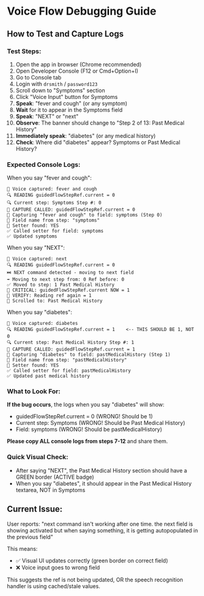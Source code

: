 # Voice Flow Debugging Guide

## How to Test and Capture Logs

### Test Steps:
1. Open the app in browser (Chrome recommended)
2. Open Developer Console (F12 or Cmd+Option+I)
3. Go to Console tab
4. Login with `drsmith` / `password123`
5. Scroll down to "Symptoms" section
6. Click "Voice Input" button for Symptoms
7. **Speak**: "fever and cough" (or any symptom)
8. **Wait** for it to appear in the Symptoms field
9. **Speak**: "NEXT" or "next"
10. **Observe**: The banner should change to "Step 2 of 13: Past Medical History"
11. **Immediately speak**: "diabetes" (or any medical history)
12. **Check**: Where did "diabetes" appear? Symptoms or Past Medical History?

### Expected Console Logs:

When you say "fever and cough":
```
🎤 Voice captured: fever and cough
🔍 READING guidedFlowStepRef.current = 0
🔍 Current step: Symptoms Step #: 0
📝 CAPTURE CALLED: guidedFlowStepRef.current = 0
📝 Capturing "fever and cough" to field: symptoms (Step 0)
📌 Field name from step: "symptoms"
📌 Setter found: YES
✅ Called setter for field: symptoms
✅ Updated symptoms
```

When you say "NEXT":
```
🎤 Voice captured: next
🔍 READING guidedFlowStepRef.current = 0
⏭️ NEXT command detected - moving to next field
➡️ Moving to next step from: 0 Ref before: 0
✅ Moved to step: 1 Past Medical History
📌 CRITICAL: guidedFlowStepRef.current NOW = 1
📌 VERIFY: Reading ref again = 1
📍 Scrolled to: Past Medical History
```

When you say "diabetes":
```
🎤 Voice captured: diabetes
🔍 READING guidedFlowStepRef.current = 1    <-- THIS SHOULD BE 1, NOT 0
🔍 Current step: Past Medical History Step #: 1
📝 CAPTURE CALLED: guidedFlowStepRef.current = 1
📝 Capturing "diabetes" to field: pastMedicalHistory (Step 1)
📌 Field name from step: "pastMedicalHistory"
📌 Setter found: YES
✅ Called setter for field: pastMedicalHistory
✅ Updated past medical history
```

### What to Look For:

**If the bug occurs**, the logs when you say "diabetes" will show:
- guidedFlowStepRef.current = 0 (WRONG! Should be 1)
- Current step: Symptoms (WRONG! Should be Past Medical History)
- Field: symptoms (WRONG! Should be pastMedicalHistory)

**Please copy ALL console logs from steps 7-12** and share them.

### Quick Visual Check:
- After saying "NEXT", the Past Medical History section should have a GREEN border (ACTIVE badge)
- When you say "diabetes", it should appear in the Past Medical History textarea, NOT in Symptoms

## Current Issue:
User reports: "next command isn't working after one time. the next field is showing activated but when saying something, it is getting autopopulated in the previous field"

This means:
- ✅ Visual UI updates correctly (green border on correct field)
- ❌ Voice input goes to wrong field

This suggests the ref is not being updated, OR the speech recognition handler is using cached/stale values.
